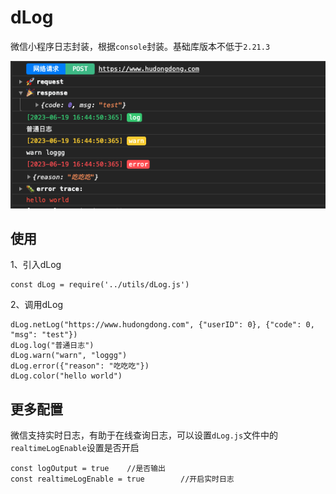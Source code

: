 # dLog

微信小程序日志封装，根据`console`封装。基础库版本不低于`2.21.3`

![](./demo.png)


## 使用

1、引入dLog

```
const dLog = require('../utils/dLog.js')
```

2、调用dLog

```
dLog.netLog("https://www.hudongdong.com", {"userID": 0}, {"code": 0, "msg": "test"})
dLog.log("普通日志")
dLog.warn("warn", "loggg")
dLog.error({"reason": "吃吃吃"})
dLog.color("hello world")
```

## 更多配置

微信支持实时日志，有助于在线查询日志，可以设置`dLog.js`文件中的`realtimeLogEnable`设置是否开启

```
const logOutput = true    //是否输出
const realtimeLogEnable = true        //开启实时日志
```